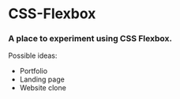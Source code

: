 # CSS-Flexbox

### A place to experiment using CSS Flexbox.

Possible ideas:
- Portfolio
- Landing page
- Website clone
